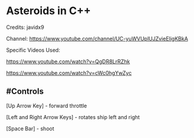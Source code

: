 # Asteroids in C++
Credits: javidx9

Channel: https://www.youtube.com/channel/UC-yuWVUplUJZvieEligKBkA

Specific Videos Used: 

https://www.youtube.com/watch?v=QgDR8LrRZhk

https://www.youtube.com/watch?v=cWc0hgYwZyc


#Controls
-
[Up Arrow Key] - forward throttle 

[Left and Right Arrow Keys] - rotates ship left and right

[Space Bar] - shoot


